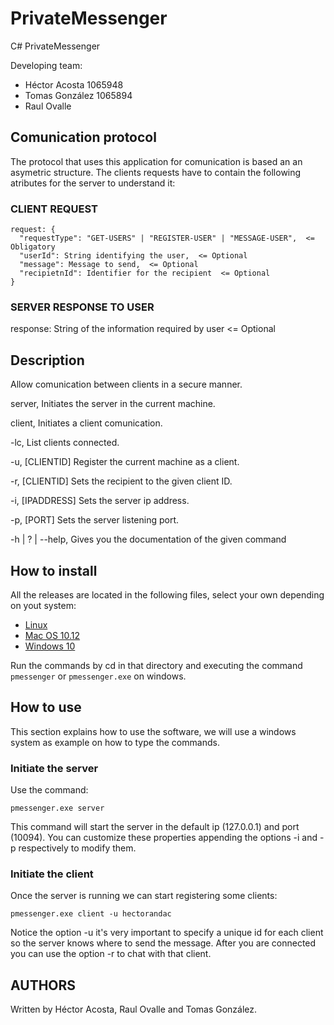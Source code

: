 # PrivateMessenger
C# PrivateMessenger

Developing team:
* Héctor Acosta 1065948
* Tomas González 1065894
* Raul Ovalle 

## Comunication protocol
The protocol that uses this application for comunication is based an an asymetric structure. The clients requests have to contain the following atributes for the server to understand it:

### CLIENT REQUEST
```
request: {
  "requestType": "GET-USERS" | "REGISTER-USER" | "MESSAGE-USER",  <= Obligatory
  "userId": String identifying the user,  <= Optional
  "message": Message to send,  <= Optional
  "recipietnId": Identifier for the recipient  <= Optional
}
```

### SERVER RESPONSE TO USER
response: String of the information required by user  <= Optional

## Description
Allow comunication between clients in a secure manner.

  server, 
  Initiates the server in the current machine.

  client,
  Initiates a client comunication.

  -lc,
  List clients connected.
  
  -u, [CLIENTID]
  Register the current machine as a client.
  
  -r, [CLIENTID]
  Sets the recipient to the given client ID.

  -i, [IPADDRESS]
  Sets the server ip address.

  -p, [PORT]
  Sets the server listening port.
  
  -h | ? | --help,
  Gives you the documentation of the given command

## How to install
All the releases are located in the following files, select your own depending on yout system:
* [Linux](https://github.com/hectorandac/PrivateMessenger/tree/master/bin/Release/netcoreapp2.0/linux-x64/publish)
* [Mac OS 10.12](https://github.com/hectorandac/PrivateMessenger/tree/master/bin/Release/netcoreapp2.0/osx.10.12-x64/publish)
* [Windows 10](https://github.com/hectorandac/PrivateMessenger/tree/master/bin/Release/netcoreapp2.0/win10-x64/publish)

Run the commands by cd in that directory and executing the command ```pmessenger``` or ```pmessenger.exe``` on windows.

## How to use
This section explains how to use the software, we will use a windows system as example on how to type the commands.

### Initiate the server
Use the command:
```
pmessenger.exe server
```
This command will start the server in the default ip (127.0.0.1) and port (10094). You can customize these properties appending the options -i and -p respectively to modify them.

### Initiate the client
Once the server is running we can start registering some clients:
```
pmessenger.exe client -u hectorandac
```
Notice the option -u it's very important to specify a unique id for each client so the server knows where to send the message. After you are connected you can use the option -r <Client ID> to chat with that client.

## AUTHORS
Written by Héctor Acosta, Raul Ovalle and Tomas González.
